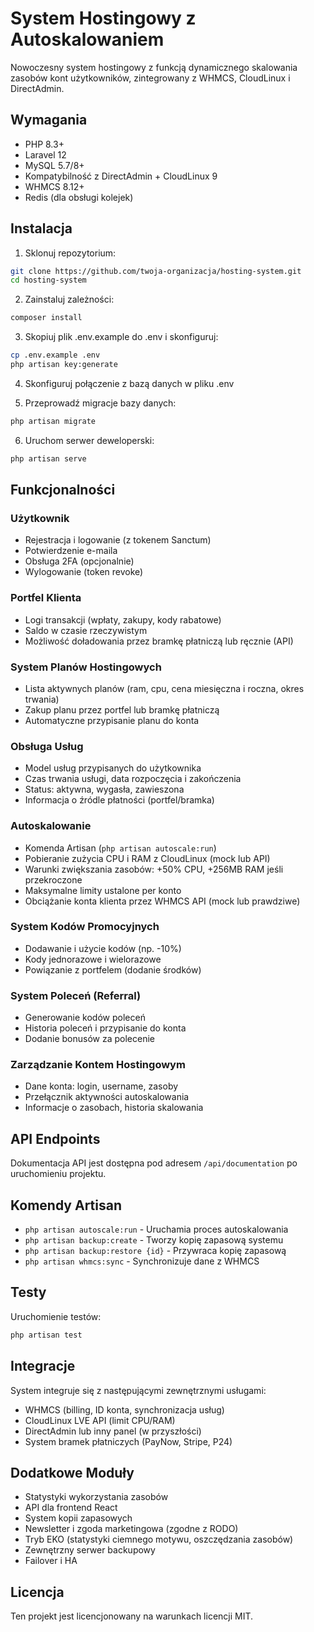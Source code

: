 # System Hostingowy z Autoskalowaniem

Nowoczesny system hostingowy z funkcją dynamicznego skalowania zasobów kont użytkowników, zintegrowany z WHMCS, CloudLinux i DirectAdmin.

## Wymagania

- PHP 8.3+
- Laravel 12
- MySQL 5.7/8+
- Kompatybilność z DirectAdmin + CloudLinux 9
- WHMCS 8.12+
- Redis (dla obsługi kolejek)

## Instalacja

1. Sklonuj repozytorium:
```bash
git clone https://github.com/twoja-organizacja/hosting-system.git
cd hosting-system
```

2. Zainstaluj zależności:
```bash
composer install
```

3. Skopiuj plik .env.example do .env i skonfiguruj:
```bash
cp .env.example .env
php artisan key:generate
```

4. Skonfiguruj połączenie z bazą danych w pliku .env

5. Przeprowadź migracje bazy danych:
```bash
php artisan migrate
```

6. Uruchom serwer deweloperski:
```bash
php artisan serve
```

## Funkcjonalności

### Użytkownik
- Rejestracja i logowanie (z tokenem Sanctum)
- Potwierdzenie e-maila
- Obsługa 2FA (opcjonalnie)
- Wylogowanie (token revoke)

### Portfel Klienta
- Logi transakcji (wpłaty, zakupy, kody rabatowe)
- Saldo w czasie rzeczywistym
- Możliwość doładowania przez bramkę płatniczą lub ręcznie (API)

### System Planów Hostingowych
- Lista aktywnych planów (ram, cpu, cena miesięczna i roczna, okres trwania)
- Zakup planu przez portfel lub bramkę płatniczą
- Automatyczne przypisanie planu do konta

### Obsługa Usług
- Model usług przypisanych do użytkownika
- Czas trwania usługi, data rozpoczęcia i zakończenia
- Status: aktywna, wygasła, zawieszona
- Informacja o źródle płatności (portfel/bramka)

### Autoskalowanie
- Komenda Artisan (`php artisan autoscale:run`)
- Pobieranie zużycia CPU i RAM z CloudLinux (mock lub API)
- Warunki zwiększania zasobów: +50% CPU, +256MB RAM jeśli przekroczone
- Maksymalne limity ustalone per konto
- Obciążanie konta klienta przez WHMCS API (mock lub prawdziwe)

### System Kodów Promocyjnych
- Dodawanie i użycie kodów (np. -10%)
- Kody jednorazowe i wielorazowe
- Powiązanie z portfelem (dodanie środków)

### System Poleceń (Referral)
- Generowanie kodów poleceń
- Historia poleceń i przypisanie do konta
- Dodanie bonusów za polecenie

### Zarządzanie Kontem Hostingowym
- Dane konta: login, username, zasoby
- Przełącznik aktywności autoskalowania
- Informacje o zasobach, historia skalowania

## API Endpoints

Dokumentacja API jest dostępna pod adresem `/api/documentation` po uruchomieniu projektu.

## Komendy Artisan

- `php artisan autoscale:run` - Uruchamia proces autoskalowania
- `php artisan backup:create` - Tworzy kopię zapasową systemu
- `php artisan backup:restore {id}` - Przywraca kopię zapasową
- `php artisan whmcs:sync` - Synchronizuje dane z WHMCS

## Testy

Uruchomienie testów:

```bash
php artisan test
```

## Integracje

System integruje się z następującymi zewnętrznymi usługami:

- WHMCS (billing, ID konta, synchronizacja usług)
- CloudLinux LVE API (limit CPU/RAM)
- DirectAdmin lub inny panel (w przyszłości)
- System bramek płatniczych (PayNow, Stripe, P24)

## Dodatkowe Moduły

- Statystyki wykorzystania zasobów
- API dla frontend React
- System kopii zapasowych
- Newsletter i zgoda marketingowa (zgodne z RODO)
- Tryb EKO (statystyki ciemnego motywu, oszczędzania zasobów)
- Zewnętrzny serwer backupowy
- Failover i HA

## Licencja

Ten projekt jest licencjonowany na warunkach licencji MIT.
